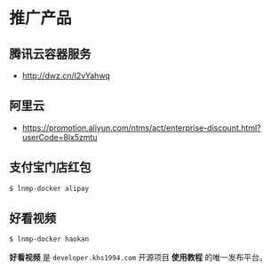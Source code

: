 # 推广产品

## 腾讯云容器服务

* http://dwz.cn/I2vYahwq

## 阿里云

* https://promotion.aliyun.com/ntms/act/enterprise-discount.html?userCode=8lx5zmtu

## 支付宝门店红包

```bash
$ lnmp-docker alipay
```

## 好看视频

```bash
$ lnmp-docker haokan
```

**好看视频** 是 `developer.khs1994.com` 开源项目 **使用教程** 的唯一发布平台。
